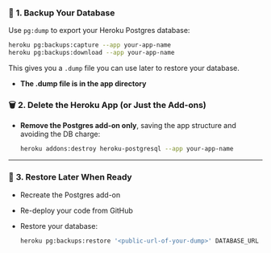### 🔐 **1. Backup Your Database**

Use `pg:dump` to export your Heroku Postgres database:

```bash
heroku pg:backups:capture --app your-app-name
heroku pg:backups:download --app your-app-name
```

This gives you a `.dump` file you can use later to restore your database.

* **The .dump file is in the app directory**

### 🗑️ **2. Delete the Heroku App (or Just the Add-ons)**

* **Remove the Postgres add-on only**, saving the app structure and avoiding the DB charge:

  ```bash
  heroku addons:destroy heroku-postgresql --app your-app-name
  ```

---

### 🔄 **3. Restore Later When Ready**

* Recreate the Postgres add-on
* Re-deploy your code from GitHub
* Restore your database:

  ```bash
  heroku pg:backups:restore '<public-url-of-your-dump>' DATABASE_URL --app your-app-name
  ```
